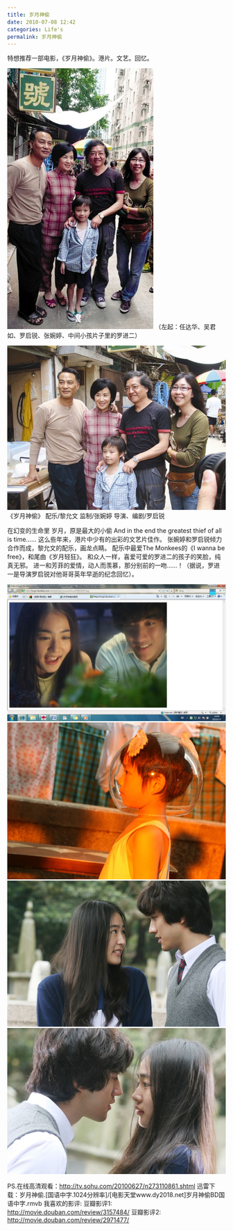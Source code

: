 ```yaml
---
title: 岁月神偷
date: 2010-07-08 12:42
categories: Life's
permalink: 岁月神偷
---
```


特想推荐一部电影，《岁月神偷》。港片。文艺。回忆。

![](/image/图/岁月神偷01.jpg)
（左起：任达华、吴君如、罗启锐、张婉婷、中间小孩片子里的罗进二）

![](/image/图/岁月神偷02.jpg)
《岁月神偷》
配乐/黎允文
监制/张婉婷
导演、编剧/罗启锐

在幻变的生命里
岁月，原是最大的小偷
And in the end
the greatest thief of all is time……
这么些年来，港片中少有的出彩的文艺片佳作。
张婉婷和罗启锐倾力合作而成，黎允文的配乐，画龙点睛。
配乐中最爱The Monkees的《I wanna be free》，和尾曲《岁月轻狂》。
和众人一样，喜爱可爱的罗进二的孩子的笑脸，纯真无邪。
进一和芳菲的爱情，动人而羡慕，那分别前的一吻……！（据说，罗进一是导演罗启锐对他哥哥英年早逝的纪念回忆）。

![](/image/图/岁月神偷03.jpg)
![](/image/图/岁月神偷04.jpg)
![](/image/图/岁月神偷05.jpg)
![](/image/图/岁月神偷06.jpg)

PS.在线高清观看：http://tv.sohu.com/20100627/n273110861.shtml
迅雷下载：岁月神偷.[国语中字.1024分辨率]/[电影天堂www.dy2018.net]岁月神偷BD国语中字.rmvb
我喜欢的影评:
豆瓣影评1: http://movie.douban.com/review/3157484/
豆瓣影评2: http://movie.douban.com/review/2971477/